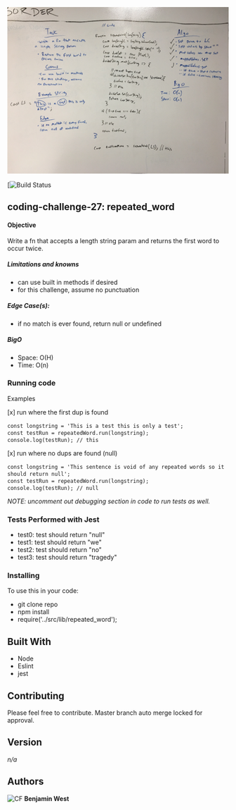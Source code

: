![CF](./src/lib/assests/repeated_word.JPG) 

[![Build Status](https://travis-ci.com/bgwest/coding-challenges.svg?branch=repeated_word)

## coding-challenge-27: repeated_word

#### Objective
Write a fn that accepts a length string param and returns the first word to occur twice.

##### Limitations and knowns
* can use built in methods if desired
* for this challenge, assume no punctuation

##### Edge Case(s):
* if no match is ever found, return null or undefined 

##### BigO
- Space: O(H)
- Time: O(n)

### Running code

Examples

[x] run where the first dup is found
```
const longstring = 'This is a test this is only a test';
const testRun = repeatedWord.run(longstring);
console.log(testRun); // this
```

[x] run where no dups are found (null)
```
const longstring = 'This sentence is void of any repeated words so it should return null';
const testRun = repeatedWord.run(longstring);
console.log(testRun); // null
```

*NOTE: uncomment out debugging section in code to run tests as well.*

### Tests Performed with Jest
- test0: test should return "null"
- test1: test should return "we"
- test2: test should return "no"
- test3: test should return "tragedy"

### Installing

To use this in your code:

- git clone repo 
- npm install 
- require('../src/lib/repeated_word');

## Built With

* Node
* Eslint
* jest

## Contributing

Please feel free to contribute. Master branch auto merge locked for approval.

## Version

*n/a*

## Authors

![CF](http://i.imgur.com/7v5ASc8.png) **Benjamin West** 
